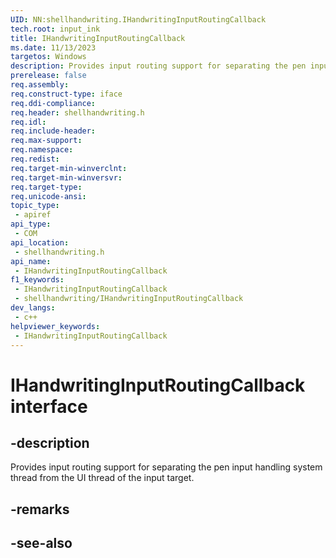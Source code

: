 ```yaml
---
UID: NN:shellhandwriting.IHandwritingInputRoutingCallback
tech.root: input_ink
title: IHandwritingInputRoutingCallback
ms.date: 11/13/2023
targetos: Windows
description: Provides input routing support for separating the pen input handling system thread from the UI thread of the input target.
prerelease: false
req.assembly: 
req.construct-type: iface
req.ddi-compliance: 
req.header: shellhandwriting.h
req.idl: 
req.include-header: 
req.max-support: 
req.namespace: 
req.redist: 
req.target-min-winverclnt: 
req.target-min-winversvr: 
req.target-type: 
req.unicode-ansi: 
topic_type:
 - apiref
api_type:
 - COM
api_location:
 - shellhandwriting.h
api_name:
 - IHandwritingInputRoutingCallback
f1_keywords:
 - IHandwritingInputRoutingCallback
 - shellhandwriting/IHandwritingInputRoutingCallback
dev_langs:
 - c++
helpviewer_keywords:
 - IHandwritingInputRoutingCallback
---
```


# IHandwritingInputRoutingCallback interface

## -description

Provides input routing support for separating the pen input handling system thread from the UI thread of the input target.

## -remarks

## -see-also
